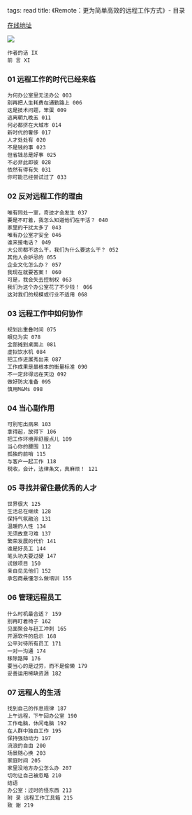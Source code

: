 tags: read
title: 《Remote：更为简单高效的远程工作方式》- 目录

[在线地址](http://www.jianshu.com/notebooks/41672/latest)

![](/static/upload/5a9222c8-aad3-11e4-91aa-00163e0017b5.jpg)


	作者的话 IX 
	前 言 XI 

### 01 远程工作的时代已经来临 

	为何办公室里无法办公 003 
	别再把人生耗费在通勤路上 006 
	这是技术问题，笨蛋 009 
	逃离朝九晚五 011 
	何必都挤在大城市 014 
	新时代的奢侈 017 
	人才处处有 020 
	不是钱的事 023 
	但省钱总是好事 025 
	不必非此即彼 028 
	依然有得有失 031 
	你可能已经尝试过了 033 

### 02 反对远程工作的理由 

	唯有同处一室，奇迹才会发生 037 
	要是不盯着，我怎么知道他们在干活？ 040 
	家里的干扰太多了 043 
	唯有办公室才安全 046 
	谁来接电话？ 049 
	大公司都不这么干，我们为什么要这么干？ 052 
	其他人会妒忌的 055 
	企业文化怎么办？ 057 
	我现在就要答案！ 060 
	可是，我会失去控制权 063 
	我们为这个办公室花了不少钱！ 066 
	这对我们的规模或行业不适用 068 

### 03 远程工作中如何协作 

	规划出重叠时间 075 
	眼见为实 078 
	全部摊到桌面上 081 
	虚拟饮水机 084 
	把工作进展秀出来 087 
	工作成果是最根本的衡量标准 090 
	不一定非得远在天边 092 
	做好防灾准备 095 
	慎用M&Ms 098 

### 04 当心副作用 

	可别宅出病来 103 
	拿得起，放得下 106 
	把工作环境弄舒服点儿 109 
	当心你的腰围 112 
	孤独的前哨 115 
	与客户一起工作 118 
	税收，会计，法律条文，真麻烦！ 121 

### 05 寻找并留住最优秀的人才 

	世界很大 125 
	生活总在继续 128 
	保持气氛融洽 131 
	温暖的人性 134 
	无须故意刁难 137 
	繁荣发展的代价 141 
	谁是好员工 144 
	笔头功夫要过硬 147 
	试做项目 150 
	亲自见见他们 152 
	承包商最懂怎么做培训 155 

### 06 管理远程员工 

	什么时机最合适？ 159 
	别再盯着椅子 162 
	见面聚会与赶工冲刺 165 
	开源软件的启示 168 
	公平对待所有员工 171 
	一对一沟通 174 
	移除路障 176 
	要当心的是过劳，而不是偷懒 179 
	妥善运用稀缺资源 182 

### 07 远程人的生活 

	找到自己的作息规律 187 
	上午远程，下午回办公室 190 
	工作电脑，休闲电脑 192 
	在人群中独自工作 195 
	保持强劲动力 197 
	流浪的自由 200 
	场景随心换 203 
	家庭时间 205 
	家里没地方办公怎么办 207 
	切勿让自己被忽略 210 
	结语 
	办公室：过时的怪东西 213 
	附 录 远程工作工具箱 215 
	致 谢 219 
